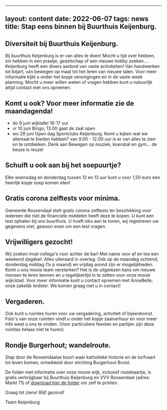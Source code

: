 
---
layout: content
date: 2022-06-07
tags: news
title: Stap eens binnen bij Buurthuis Keijenburg.
---
## Diversiteit bij Buurthuis Keijenburg.

Bij buurthuis Keijenburg is er van alles te doen!
Mocht u tijd over hebben, zin hebben in een praatje, gezelschap of een nieuwe hobby zoeken....
Keijenburg heeft een divers aanbod van vaste activiteiten! Van handwerken tot biljart, van bewegen op maat tot het leren van nieuwe talen.
Voor meer informatie kijkt u onder het kopje verenigingen en in de vaste week planning.
Mocht u meer willen weten of vragen hebben kunt u natuurlijk altijd contact met ons opnemen.

## Komt u ook? Voor meer informatie zie de maandagenda!
- do 9 juni wijktafel 16-17 uur
- vr 10 juni Bingo; 13.00 gaat de zaal open
- wo 29 juni Open dag Sportclubs Keijenburg. Komt u kijken wat we allemaal te bieden hebben? van 9.00 - 12.00 uur 
  is er van alles te zien en te ontdekken. Denk aan Bewegen op muziek, koersbal en gym... de keuze is reuze!

## Schuift u ook aan bij het soepuurtje?
Elke woensdag en donderdag tussen 12 en 13 uur kunt u voor 1,50 euro een heerlijk kopje soep komen eten!

## Gratis corona zelftests voor minima.
Gemeente Roosendaal stelt gratis corona zelftests ter beschikking voor iedereen die niet de financiele middelen heeft deze te kopen.
U kunt een test ophalen bij ons buurthuis. U hoeft niks aan te tonen, wij registreren uw gegevens niet, gewoon even om een test vragen.

## Vrijwilligers gezocht!
Wij zoeken inval collega's voor achter de bar! Met name voor af en toe een weekend dagdeel. Alles uiteraard in overleg.
Ook op de maandag ochtend, donderdag middag (1x p maand) en vrijdag avond zijn er mogelijkheden.
Komt u ons mooie team versterken? Het is de uitgelezen kans om nieuwe mensen te leren kennen en u tegelijkertijd in te zetten voor onze mooie wijk/stad.
Voor meer informatie kunt u contact opnemen met AnneBelle; onze zakelijk leidster. We komen graag met u in contact!

## Vergaderen.
Ook kunt u ruimtes huren voor uw vergadering, activiteit of bijeenkomst.
Foto's van onze ruimten vindt u onder het kopje zaalverhuur en voor meer info weet u ons te vinden.
(Voor particuliere feesten en partijen zijn deze ruimtes helaas niet te huren)

## Rondje Burgerhout; wandelroute.
Stap door de Roosendaalse buurt waar katholieke historie en de turfvaart tot leven komen; 
ontwikkeld door stichting Burgerhout Bruist.

De folder met informatie over onze mooie wijk, inclusief routekaartje, is gratis verkrijgbaar 
bij Buurthuis Keijenburg en VVV Roosendaal (adres: Markt 71) of [download hier de folder](/lib/files/rondje-burgerhout.pdf) om zelf te printen.


Graag tot ziens!
Blijf gezond!

Team Keijenburg


